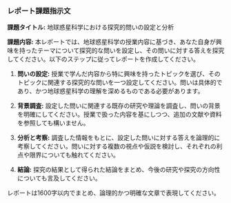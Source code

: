 ### レポート課題指示文

**課題タイトル:** 地球惑星科学における探究的問いの設定と分析

**課題内容:** 本レポートでは、地球惑星科学の授業内容に基づき、あなた自身が興味を持ったテーマについて探究的な問いを設定し、その問いに対する答えを探究してください。以下のステップに従ってレポートを作成してください。

1. **問いの設定:** 授業で学んだ内容から特に興味を持ったトピックを選び、そのトピックに関連する探究的な問いを一つ設定してください。問いは具体的であり、かつ地球惑星科学の理解を深めるものである必要があります。

2. **背景調査:** 設定した問いに関連する既存の研究や理論を調査し、問いの背景を明確にしてください。授業で扱った内容を基にしつつ、追加の文献や資料を参照しても構いません。

3. **分析と考察:** 調査した情報をもとに、設定した問いに対する答えを論理的に考察してください。問いに対する複数の視点や仮説を検討し、それぞれの利点や限界についても触れてください。

4. **結論:** 探究の結果として得られた結論をまとめ、今後の研究や探究の方向性についても言及してください。

レポートは1600字以内でまとめ、論理的かつ明確な文章で表現してください。